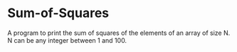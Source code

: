 # Sum-of-Squares
A program to print the sum of squares of the elements of an array of size N. N can be any integer between 1 and 100.
